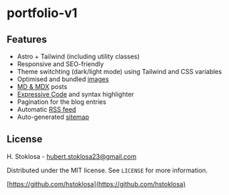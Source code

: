 # portfolio-v1

## Features

- Astro + Tailwind (including utility classes)
- Responsive and SEO-friendly
- Theme switchting (dark/light mode) using Tailwind and CSS variables
- Optimised and bundled [images](https://docs.astro.build/en/guides/images/)
- [MD & MDX](https://docs.astro.build/en/guides/markdown-content/#mdx-only-features) posts
- [Expressive Code](https://expressive-code.com/) and syntax highlighter
- Pagination for the blog entries
- Automatic [RSS feed](https://docs.astro.build/en/recipes/rss/)
- Auto-generated [sitemap](https://docs.astro.build/en/guides/integrations-guide/sitemap/)

## License

H. Stoklosa - hubert.stoklosa23@gmail.com

Distributed under the MIT license. See `LICENSE` for more information.

[https://github.com/hstoklosa](https://github.com/hstoklosa)
